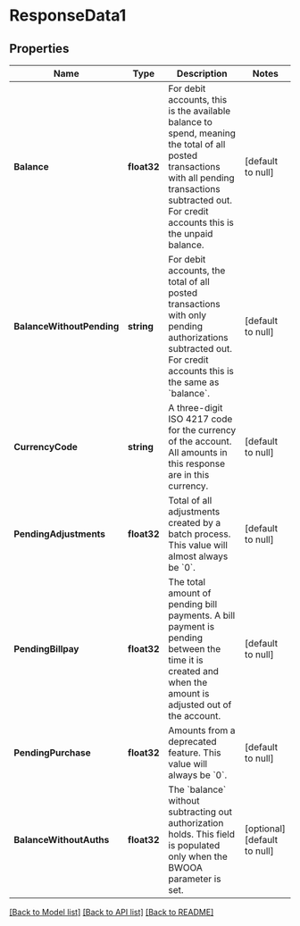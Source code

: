 # ResponseData1

## Properties
Name | Type | Description | Notes
------------ | ------------- | ------------- | -------------
**Balance** | **float32** | For debit accounts, this is the available balance to spend, meaning the total of all posted transactions with all pending transactions subtracted out. For credit accounts this is the unpaid balance. | [default to null]
**BalanceWithoutPending** | **string** | For debit accounts, the total of all posted transactions with only pending authorizations subtracted out. For credit accounts this is the same as &#x60;balance&#x60;.  | [default to null]
**CurrencyCode** | **string** | A three-digit ISO 4217 code for the currency of the account. All amounts in this response are in this currency. | [default to null]
**PendingAdjustments** | **float32** | Total of all adjustments created by a batch process. This value will almost always be &#x60;0&#x60;. | [default to null]
**PendingBillpay** | **float32** | The total amount of pending bill payments. A bill payment is pending between the time it is created and when the amount is adjusted out of the account. | [default to null]
**PendingPurchase** | **float32** | Amounts from a deprecated feature. This value will always be &#x60;0&#x60;. | [default to null]
**BalanceWithoutAuths** | **float32** | The &#x60;balance&#x60; without subtracting out authorization holds. This field is populated only when the BWOOA parameter is set. | [optional] [default to null]

[[Back to Model list]](../README.md#documentation-for-models) [[Back to API list]](../README.md#documentation-for-api-endpoints) [[Back to README]](../README.md)

